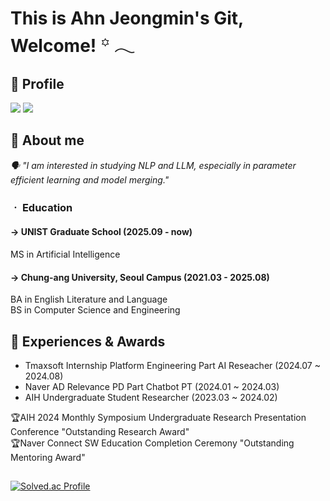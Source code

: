 # This is Ahn Jeongmin's Git, Welcome!  ꙳ 𓂃 

## 🌱 Profile
<a href="https://drive.google.com/file/d/19wv5zpwECJPRv7WPfAhp1Cw3IFx3a_Ke/view?usp=sharing"><img src="https://img.shields.io/badge/CV-eef1f4?style=for-the-badge&logo=notion&logoColor=003366"></a> <a href="https://tingmins-swdeliveryservice.tistory.com/"><img src="https://img.shields.io/badge/Tistory-eef1f4?style=for-the-badge&logo=Tistory&logoColor=EF3939"></a> 



## 🌱 About me
_🗣️  "I am interested in studying NLP and LLM, especially in parameter efficient learning and model merging."_  

### ㆍ Education
#### → UNIST Graduate School (2025.09 - now) <br>
MS in Artificial Intelligence
#### → Chung-ang University, Seoul Campus (2021.03 - 2025.08) <br> 
BA in English Literature and Language<br> 
BS in Computer Science and Engineering<br> 








## 🌱 Experiences & Awards
- Tmaxsoft Internship Platform Engineering Part AI Reseacher (2024.07 ~ 2024.08)
- Naver AD Relevance PD Part Chatbot PT (2024.01 ~ 2024.03)
- AIH Undergraduate Student Researcher (2023.03 ~ 2024.02)

🏆AIH 2024 Monthly Symposium Undergraduate Research Presentation Conference  "Outstanding Research Award"<br>
🏆Naver Connect SW Education Completion Ceremony "Outstanding Mentoring Award"


##
[![Solved.ac Profile](http://mazassumnida.wtf/api/v2/generate_badge?boj=jordie0209)](https://solved.ac/jordie0209/)          




